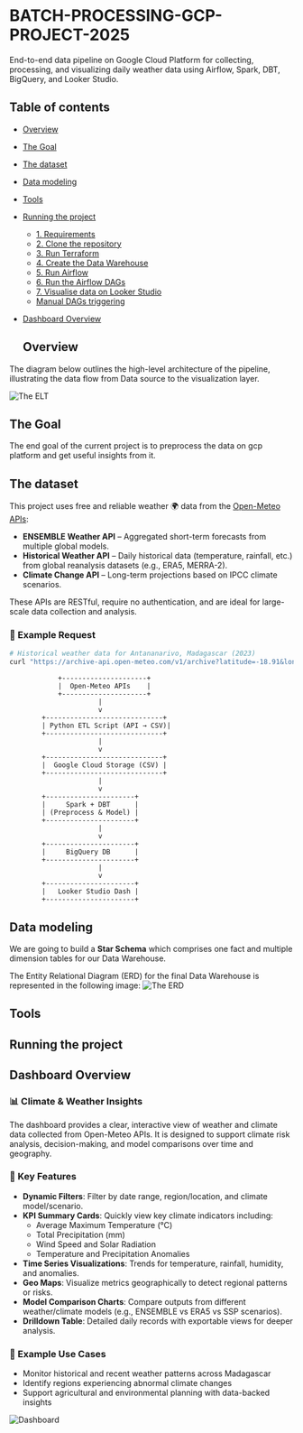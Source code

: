 # BATCH-PROCESSING-GCP-PROJECT-2025
End-to-end data pipeline on Google Cloud Platform for collecting, processing, and visualizing daily weather data using Airflow, Spark, DBT, BigQuery, and Looker Studio.
## Table of contents
- [Overview](#overview)
- [The Goal](#the-goal)
- [The dataset](#the-dataset)
- [Data modeling](#data-modeling)
- [Tools](#tools)
- [Running the project](#running-the-project)
  * [1. Requirements](#1-requirements)
  * [2. Clone the repository](#2-clone-the-repository)
  * [3. Run Terraform](#3-run-terraform)
  * [4. Create the Data Warehouse](#4-create-the-data-warehouse)
  * [5. Run Airflow](#5-run-airflow)
  * [6. Run the Airflow DAGs](#6-run-the-airflow-dags)
  * [7. Visualise data on Looker Studio](#7-visualise-data-on-metabase)
  * [Manual DAGs triggering](#manual-dags-triggering)
- [Dashboard Overview](#dashboard-overview)

  ## Overview
The diagram below outlines the high-level architecture of the pipeline, illustrating the data flow from Data source to the visualization layer.

![The ELT](/images/infra_gcp.png "edited from draw.io")

  ## The Goal
  The end goal of the current project is to preprocess the data on gcp platform and get useful insights from it.

  ## The dataset
This project uses free and reliable weather 🌍 data from the [Open-Meteo APIs](https://open-meteo.com/):

- **ENSEMBLE Weather API** – Aggregated short-term forecasts from multiple global models.
- **Historical Weather API** – Daily historical data (temperature, rainfall, etc.) from global reanalysis datasets (e.g., ERA5, MERRA-2).
- **Climate Change API** – Long-term projections based on IPCC climate scenarios.

These APIs are RESTful, require no authentication, and are ideal for large-scale data collection and analysis.

### 🔗 Example Request

```bash
# Historical weather data for Antananarivo, Madagascar (2023)
curl "https://archive-api.open-meteo.com/v1/archive?latitude=-18.91&longitude=47.54&start_date=2023-01-01&end_date=2023-12-31&daily=temperature_2m_max,precipitation_sum&timezone=Africa/Nairobi"
```
```
            +---------------------+
            |  Open-Meteo APIs    |
            +---------------------+
                      |
                      v
        +-----------------------------+
        | Python ETL Script (API → CSV)|
        +-----------------------------+
                      |
                      v
        +-----------------------------+
        |  Google Cloud Storage (CSV) |
        +-----------------------------+
                      |
                      v
        +----------------------+
        |     Spark + DBT      |
        | (Preprocess & Model) |
        +----------------------+
                      |
                      v
        +----------------------+
        |     BigQuery DB      |
        +----------------------+
                      |
                      v
        +----------------------+
        |   Looker Studio Dash |
        +----------------------+
```
  ## Data modeling
 We are going to build a **Star Schema** which comprises one fact and multiple dimension tables for our Data Warehouse.

The Entity Relational Diagram (ERD) for the final Data Warehouse is represented in the following image:
 ![The ERD](/images/Data_model.png "ERD edited from dbdiagram.io")
  ## Tools
  ## Running the project
  ## Dashboard Overview
### 📊 Climate & Weather Insights

The dashboard provides a clear, interactive view of weather and climate data collected from Open-Meteo APIs. It is designed to support climate risk analysis, decision-making, and model comparisons over time and geography.

### 🎯 Key Features

- **Dynamic Filters**: Filter by date range, region/location, and climate model/scenario.
- **KPI Summary Cards**: Quickly view key climate indicators including:
  - Average Maximum Temperature (°C)
  - Total Precipitation (mm)
  - Wind Speed and Solar Radiation
  - Temperature and Precipitation Anomalies
- **Time Series Visualizations**: Trends for temperature, rainfall, humidity, and anomalies.
- **Geo Maps**: Visualize metrics geographically to detect regional patterns or risks.
- **Model Comparison Charts**: Compare outputs from different weather/climate models (e.g., ENSEMBLE vs ERA5 vs SSP scenarios).
- **Drilldown Table**: Detailed daily records with exportable views for deeper analysis.

### 📌 Example Use Cases

- Monitor historical and recent weather patterns across Madagascar
- Identify regions experiencing abnormal climate changes
- Support agricultural and environmental planning with data-backed insights

![Dashboard](/images/dashboard-weather.png "dashboaed wireframe")

